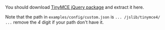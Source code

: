 
You should download [TinyMCE jQuery package](http://www.tinymce.com/download/download.php) and extract it here.

Note that the path in `examples/config/custom.json` is `... /jslib/tinymce4/ ...` remove the *4* digit if your path don't have it.
